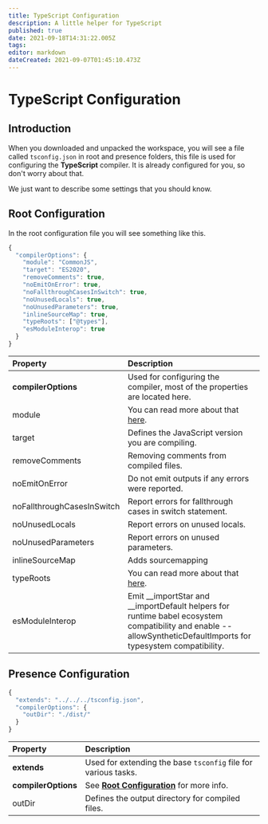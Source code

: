 ```yaml
---
title: TypeScript Configuration
description: A little helper for TypeScript
published: true
date: 2021-09-18T14:31:22.005Z
tags: 
editor: markdown
dateCreated: 2021-09-07T01:45:10.473Z
---
```


# TypeScript Configuration

## Introduction

When you downloaded and unpacked the workspace, you will see a file called `tsconfig.json` in root and presence folders, this file is used for configuring the **TypeScript** compiler. It is already configured for you, so don't worry about that.

We just want to describe some settings that you should know.

## Root Configuration

In the root configuration file you will see something like this.

```javascript
{
  "compilerOptions": {
    "module": "CommonJS",
    "target": "ES2020",
    "removeComments": true,
    "noEmitOnError": true,
    "noFallthroughCasesInSwitch": true,
    "noUnusedLocals": true,
    "noUnusedParameters": true,
    "inlineSourceMap": true,
    "typeRoots": ["@types"],
    "esModuleInterop": true
  }
}
```

| Property | Description |
| :--- | :--- |
| **compilerOptions** | Used for configuring the compiler, most of the properties are located here. |
| module | You can read more about that [here](https://www.typescriptlang.org/docs/handbook/modules.html). |
| target | Defines the JavaScript version you are compiling. |
| removeComments | Removing comments from compiled files. |
| noEmitOnError | Do not emit outputs if any errors were reported. |
| noFallthroughCasesInSwitch | Report errors for fallthrough cases in switch statement. |
| noUnusedLocals | Report errors on unused locals. |
| noUnusedParameters | Report errors on unused parameters. |
| inlineSourceMap | Adds sourcemapping | 
| typeRoots | You can read more about that [here](https://www.typescriptlang.org/docs/handbook/tsconfig-json.html#types-typeroots-and-types). |
| esModuleInterop | Emit __importStar and __importDefault helpers for runtime babel ecosystem compatibility and enable --allowSyntheticDefaultImports for typesystem compatibility.|

## Presence Configuration

```javascript
{
  "extends": "../../../tsconfig.json",
  "compilerOptions": {
    "outDir": "./dist/"
  }
}
```

| Property | Description |
| :--- | :--- |
| **extends** | Used for extending the base `tsconfig` file for various tasks. |
| **compilerOptions** | See [**Root Configuration**](/dev/presence/tsconfig#root-configuration) for more info. |
| outDir | Defines the output directory for compiled files. |

